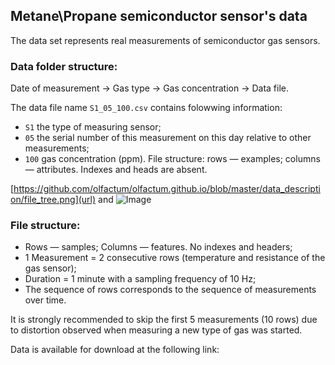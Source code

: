 
## Metane\Propane semiconductor sensor's data

The data set represents real measurements of semiconductor gas sensors.

### Data folder structure:
Date of measurement -> Gas type -> Gas concentration -> Data file.

The data file name `S1_05_100.csv` contains folowwing information:
* `S1` the type of measuring sensor;
* `05` the serial number of this measurement on this day relative to other measurements;
* `100` gas concentration (ppm). File structure: rows — examples; columns — attributes. Indexes and heads are absent.

[https://github.com/olfactum/olfactum.github.io/blob/master/data_description/file_tree.png](url) and ![Image](src)

### File structure:
* Rows — samples; Columns — features. No indexes and headers;
* 1 Measurement = 2 consecutive rows (temperature and resistance of the gas sensor);
* Duration = 1 minute with a sampling frequency of 10 Hz; 
* The sequence of rows corresponds to the sequence of measurements over time. 

It is strongly recommended to skip the first 5 measurements (10 rows) due to distortion observed when measuring a new type of gas was started.

Data is available for download at the following link:

